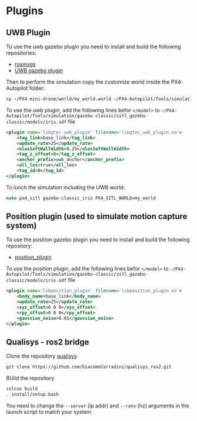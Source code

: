 # Plugins

## UWB Plugin

To use the uwb gazebo plugin you need to install and build the following repositories:

- [rosmsgs](https://github.com/GiacomoCorradini/rosmsgs)
- [UWB gazebo plugin](https://github.com/GiacomoCorradini/uwb_gazebo_plugin)

Then to perform the simulation copy the customize world inside the PX4-Autopilot folder:

```bash
cp ~/PX4-mini-drone/world/my_world.world ~/PX4-Autopilot/Tools/simulation/gazebo-classic/sitl_gazebo-classic/worlds/
```

To use the uwb plugin, add the following lines befor ```</model>``` to ```~/PX4-Autopilot/Tools/simulation/gazebo-classic/sitl_gazebo-classic/models/iris.sdf``` file

```xml
<plugin name='libgtec_uwb_plugin' filename='libgtec_uwb_plugin.so'>
    <tag_link>base_link</tag_link>
    <update_rate>25</update_rate>
    <nlosSoftWallWidth>0.25</nlosSoftWallWidth>
    <tag_z_offset>0</tag_z_offset>
    <anchor_prefix>uwb_anchor</anchor_prefix>
    <all_los>true</all_los>
    <tag_id>0</tag_id>
</plugin>
```

<!-- And copy the customize drone model:

```bash
cp -R ~/PX4-mini-drone/my_iris ~/PX4-Autopilot/Tools/simulation/gazebo-classic/sitl_gazebo-classic/models/my_iris
``` -->

To lunch the simulation including the UWB world:

```bash
make px4_sitl gazebo-classic_iris PX4_SITL_WORLD=my_world
```

## Position plugin (used to simulate motion capture system)

To use the position gazebo plugin you need to install and build the following repository:

- [position_plugin](https://github.com/GiacomoCorradini/position_gazebo_plugin)

To use the position plugin, add the following lines befor ```</model>``` to ```~/PX4-Autopilot/Tools/simulation/gazebo-classic/sitl_gazebo-classic/models/iris.sdf``` file

```xml
<plugin name='libposition_plugin' filename='libposition_plugin.so'>
    <body_name>base_link</body_name>
    <update_rate>25</update_rate>
    <xyz_offset>0 0 0</xyz_offset>
    <rpy_offset>0 0 0</rpy_offset>
    <gaussian_noise>0.01</gaussian_noise>
</plugin>
```

## Qualisys - ros2 bridge

Clone the repository [qualisys](https://github.com/GiacomoCorradini/qualisys_ros2)

``` bash
git clone https://github.com/GiacomoCorradini/qualisys_ros2.git
```

BUild the repository

```bash
colcon build
. install/setup.bash
```

You need to change the `--server` (ip addr) and `--rate` (hz) arguments in the launch script to match your system.
